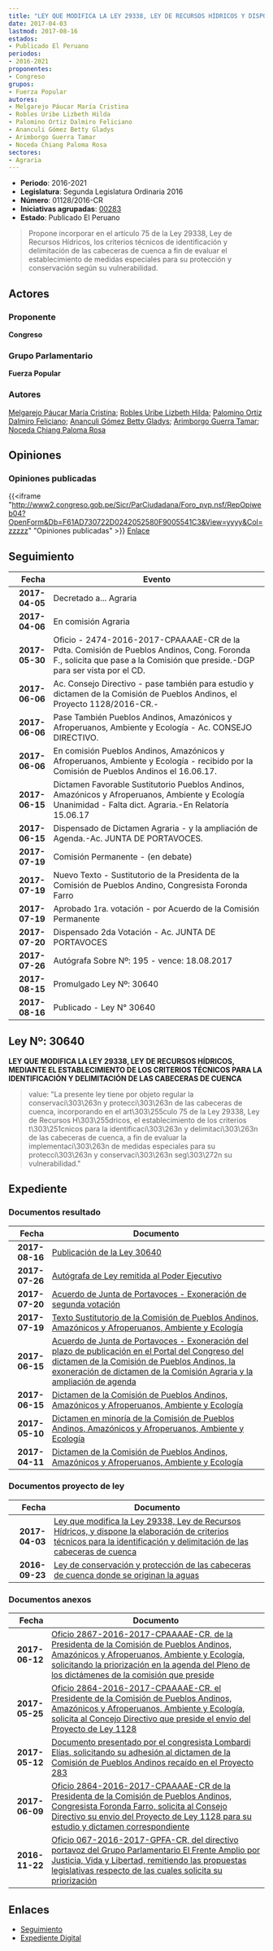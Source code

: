 ```yaml
---
title: "LEY QUE MODIFICA LA LEY 29338, LEY DE RECURSOS HÍDRICOS Y DISPONE LA ELABORACIÓN DE CRITERIOS TÉCNICOS PARA LA IDENTIFICACIÓN Y DELIMITACIÓN DE LAS CABECERAS DE CUENCA"
date: 2017-04-03
lastmod: 2017-08-16
estados:
- Publicado El Peruano
periodos:
- 2016-2021
proponentes:
- Congreso
grupos:
- Fuerza Popular
autores:
- Melgarejo Páucar María Cristina
- Robles Uribe Lizbeth Hilda
- Palomino Ortiz Dalmiro Feliciano
- Ananculi Gómez Betty Gladys
- Arimborgo Guerra Tamar
- Noceda Chiang Paloma Rosa
sectores:
- Agraria
---
```

- **Periodo**: 2016-2021
- **Legislatura**: Segunda Legislatura Ordinaria 2016
- **Número**: 01128/2016-CR
- **Iniciativas agrupadas**: [00283](../../00200/00283)
- **Estado**: Publicado El Peruano

> Propone incorporar en el artículo 75 de la Ley 29338, Ley de Recursos Hídricos, los criterios técnicos de identificación y delimitación de las cabeceras de cuenca a fin de evaluar el establecimiento de medidas especiales para su protección y conservación según su vulnerabilidad.


## Actores

### Proponente

**Congreso**

### Grupo Parlamentario

**Fuerza Popular**

### Autores

[Melgarejo Páucar María Cristina](mailto:mailto:mmelgarejo@congreso.gob.pe); [Robles Uribe Lizbeth Hilda](mailto:mailto:lroblesu@congreso.gob.pe); [Palomino Ortiz Dalmiro Feliciano](mailto:mailto:dfpalomino@congreso.gob.pe); [Ananculi Gómez Betty Gladys](mailto:mailto:bananculi@congreso.gob.pe); [Arimborgo Guerra Tamar](mailto:mailto:tarimborgo@congreso.gob.pe); [Noceda Chiang Paloma Rosa](mailto:mailto:pnoceda@congreso.gob.pe)

## Opiniones

### Opiniones publicadas

{{<iframe "http://www2.congreso.gob.pe/Sicr/ParCiudadana/Foro_pvp.nsf/RepOpiweb04?OpenForm&Db=F61AD730722D0242052580F9005541C3&View=yyyy&Col=zzzzz" "Opiniones publicadas" >}}
[Enlace](http://www2.congreso.gob.pe/Sicr/ParCiudadana/Foro_pvp.nsf/RepOpiweb04?OpenForm&Db=F61AD730722D0242052580F9005541C3&View=yyyy&Col=zzzzz)


## Seguimiento

| Fecha | Evento |
|------:|--------|
| **2017-04-05** | Decretado a... Agraria |
| **2017-04-06** | En comisión Agraria |
| **2017-05-30** | Oficio - 2474-2016-2017-CPAAAAE-CR de la Pdta. Comisión de Pueblos Andinos, Cong. Foronda F., solicita que pase a la Comisión que preside.-DGP para ser vista por el CD. |
| **2017-06-06** | Ac. Consejo Directivo - pase también para estudio y dictamen de la Comisión de Pueblos Andinos, el Proyecto 1128/2016-CR.- |
| **2017-06-06** | Pase También Pueblos Andinos, Amazónicos y Afroperuanos, Ambiente y Ecología - Ac. CONSEJO DIRECTIVO. |
| **2017-06-06** | En comisión Pueblos Andinos, Amazónicos y Afroperuanos, Ambiente y Ecología - recibido por la Comisión de Pueblos Andinos el 16.06.17. |
| **2017-06-15** | Dictamen Favorable Sustitutorio Pueblos Andinos, Amazónicos y Afroperuanos, Ambiente y Ecología Unanimidad - Falta dict. Agraria.-En Relatoría 15.06.17 |
| **2017-06-15** | Dispensado de Dictamen Agraria - y la ampliación de Agenda.-Ac. JUNTA DE PORTAVOCES. |
| **2017-07-19** | Comisión Permanente - (en debate) |
| **2017-07-19** | Nuevo Texto - Sustitutorio de la Presidenta de la Comisión de Pueblos Andino, Congresista Foronda Farro |
| **2017-07-19** | Aprobado 1ra. votación - por Acuerdo de la Comisión Permanente |
| **2017-07-20** | Dispensado 2da Votación - Ac. JUNTA DE PORTAVOCES |
| **2017-07-26** | Autógrafa Sobre Nº: 195 - vence: 18.08.2017 |
| **2017-08-15** | Promulgado Ley Nº: 30640 |
| **2017-08-16** | Publicado - Ley N° 30640 |

## Ley Nº: 30640

**LEY QUE MODIFICA LA LEY 29338, LEY DE RECURSOS HÍDRICOS, MEDIANTE EL ESTABLECIMIENTO DE LOS CRITERIOS TÉCNICOS PARA LA IDENTIFICACIÓN Y DELIMITACIÓN DE LAS CABECERAS DE CUENCA**

> value: "La presente ley tiene por objeto regular la conservaci\303\263n y protecci\303\263n de las cabeceras de cuenca, incorporando en el art\303\255culo 75 de la Ley 29338, Ley de Recursos H\303\255dricos, el establecimiento de los criterios t\303\251cnicos para la identificaci\303\263n y delimitaci\303\263n de las cabeceras de cuenca, a fin de evaluar la implementaci\303\263n de medidas especiales para su protecci\303\263n y conservaci\303\263n seg\303\272n su vulnerabilidad."


## Expediente

### Documentos resultado

| Fecha | Documento |
|------:|-----------|
| **2017-08-16** | [Publicación de la Ley 30640](http://www.leyes.congreso.gob.pe/Documentos/2016_2021/ADLP/Normas_Legales/30640-LEY.pdf) |
| **2017-07-26** | [Autógrafa de Ley remitida al Poder Ejecutivo](http://www.leyes.congreso.gob.pe/Documentos/2016_2021/ADLP/Texto_Aprobado/AU0028320170726.pdf) |
| **2017-07-20** | [Acuerdo de Junta de Portavoces - Exoneración de segunda votación](http://www.leyes.congreso.gob.pe/Documentos/2016_2021/Acuerdos/Junta_Portavoces/AJP0028320170720.pdf) |
| **2017-07-19** | [Texto Sustitutorio de la Comisión de Pueblos Andinos, Amazónicos y Afroperuanos, Ambiente y Ecología](http://www.leyes.congreso.gob.pe/Documentos/2016_2021/Texto_Sustitutorio/Proyectos_de_Ley/TS0028320170719.pdf) |
| **2017-06-15** | [Acuerdo de Junta de Portavoces - Exoneración del plazo de publicación en el Portal del Congreso del dictamen de la Comisión de Pueblos Andinos, la exoneración de dictamen de la Comisión Agraria y la ampliación de agenda](http://www.leyes.congreso.gob.pe/Documentos/2016_2021/Acuerdos/Junta_Portavoces/AJP0028320170615.pdf) |
| **2017-06-15** | [Dictamen de la Comisión de Pueblos Andinos, Amazónicos y Afroperuanos, Ambiente y Ecología](http://www.leyes.congreso.gob.pe/Documentos/2016_2021/ADLP/Normas_Legales/30505-RLG.pdf) |
| **2017-05-10** | [Dictamen en minoría de la Comisión de Pueblos Andinos, Amazónicos y Afroperuanos, Ambiente y Ecología](http://www.leyes.congreso.gob.pe/Documentos/2016_2021/ADLP/Normas_Legales/30505-RLG.pdf) |
| **2017-04-11** | [Dictamen de la Comisión de Pueblos Andinos, Amazónicos y Afroperuanos, Ambiente y Ecología](http://www.leyes.congreso.gob.pe/Documentos/2016_2021/ADLP/Normas_Legales/30505-RLG.pdf) |

### Documentos proyecto de ley

| Fecha | Documento |
|------:|-----------|
| **2017-04-03** | [Ley que modifica la Ley 29338, Ley de Recursos Hídricos, y dispone la elaboración de criterios técnicos para la identificación y delimitación de las cabeceras de cuenca](http://www.leyes.congreso.gob.pe/Documentos/2016_2021/Proyectos_de_Ley_y_de_Resoluciones_Legislativas/PL0112820170403.pdf) |
| **2016-09-23** | [Ley de conservación y protección de las cabeceras de cuenca donde se originan la aguas](http://www.leyes.congreso.gob.pe/Documentos/2016_2021/Proyectos_de_Ley_y_de_Resoluciones_Legislativas/PL0028320160923.pdf) |

### Documentos anexos

| Fecha | Documento |
|------:|-----------|
| **2017-06-12** | [Oficio 2867-2016-2017-CPAAAAE-CR, de la Presidenta de la Comisión de Pueblos Andinos, Amazónicos y Afroperuanos, Ambiente y Ecología, solicitando la priorización en la agenda del Pleno de los dictámenes de la comisión que preside](http://www.leyes.congreso.gob.pe/Documentos/2016_2021/Oficios/Comisiones_Ordinarias/OFICIO-2867-2016-2017-CPAAAAE-CR.pdf) |
| **2017-05-25** | [Oficio 2864-2016-2017-CPAAAAE-CR, el Presidente de la Comisión de Pueblos Andinos, Amazónicos y Afroperuanos, Ambiente y Ecología, solicita al Concejo Directivo que preside el envío del Proyecto de Ley 1128](http://www.leyes.congreso.gob.pe/Documentos/2016_2021/Oficios/Comisiones_Ordinarias/OFICIO-2474-2016-2017-CPAAAAE-CR.PDF) |
| **2017-05-12** | [Documento presentado por el congresista Lombardi Elías, solicitando su adhesión al dictamen de la Comisión de Pueblos Andinos recaído en el Proyecto 283](http://www.leyes.congreso.gob.pe/Documentos/2016_2021/Oficios/Congresistas/DOCUMENTO-S-N-00283.pdf) |
| **2017-06-09** | [Oficio 2864-2016-2017-CPAAAAE-CR de la Presidenta de la Comisión de Pueblos Andinos, Congresista Foronda Farro, solicita al Consejo Directivo su envio del Proyecto de Ley 1128 para su estudio y dictamen correspondiente](http://www.leyes.congreso.gob.pe/Documentos/2016_2021/Oficios/Comisiones_Ordinarias/OFICIO-2864-2016-2017-CPAAAAE-CR.pdf) |
| **2016-11-22** | [Oficio 067-2016-2017-GPFA-CR, del directivo portavoz del Grupo Parlamentario El Frente Amplio por Justicia, Vida y Libertad, remitiendo las propuestas legislativas respecto de las cuales solicita su priorización](http://www.leyes.congreso.gob.pe/Documentos/2016_2021/Oficios/Grupos_Parlamentarios/OFICIO-067-2016-2017-GPFA-CR.pdf) |

## Enlaces

- [Seguimiento](http://www2.congreso.gob.pe/Sicr/TraDocEstProc/CLProLey2016.nsf/f7fff46988ca05b1052578e100829cc7/8b1c5b8ef7c505f1052580f7007b9121?OpenDocument)
- [Expediente Digital](http://www2.congreso.gob.pe/Sicr/TraDocEstProc/CLProLey2016.nsf/f7fff46988ca05b1052578e100829cc7/8b1c5b8ef7c505f1052580f7007b9121?OpenDocument&Click=05257FB7005EB655.eb71d0cf91d8294e05256cdf006b5706/$Body/0.1C6C)

